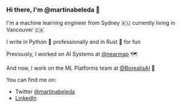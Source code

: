 ### Hi there, I'm @martinabeleda 👋

I'm a machine learning engineer from Sydney 🇦🇺 currently living in Vancouver 🇨🇦

I write in Python 🐍 professionally and in Rust 🦀 for fun

Previously, I worked on AI Systems at [@nearmap](https://www.nearmap.com/au/en/products/ai-aerial-maps) 🗺️

And now, I work on the ML Platforms team at [@BorealisAI](https://www.borealisai.com/en/) 🌃

You can find me on:
- Twitter [@martinabeleda](https://twitter.com/martinabeleda)
- [LinkedIn](https://www.linkedin.com/in/martinabeleda/)
